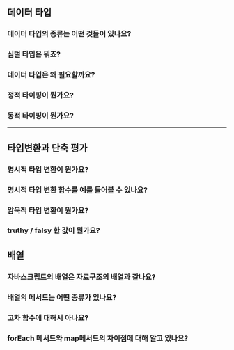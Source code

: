 ## 데이터 타입

### 데이터 타입의 종류는 어떤 것들이 있나요?

### 심벌 타입은 뭐죠?

### 데이터 타입은 왜 필요할까요?

### 정적 타이핑이 뭔가요?

### 동적 타이핑이 뭔가요?

---
## 타입변환과 단축 평가

### 명시적 타입 변환이 뭔가요?

### 명시적 타입 변환 함수를 예를 들어볼 수 있나요?

### 암묵적 타입 변환이 뭔가요?

### truthy / falsy 한 값이 뭔가요?

## 배열

### 자바스크립트의 배열은 자료구조의 배열과 같나요?

### 배열의 메서드는 어떤 종류가 있나요?

### 고차 함수에 대해서 아나요?

### forEach 메서드와 map메서드의 차이점에 대해 알고 있나요?
